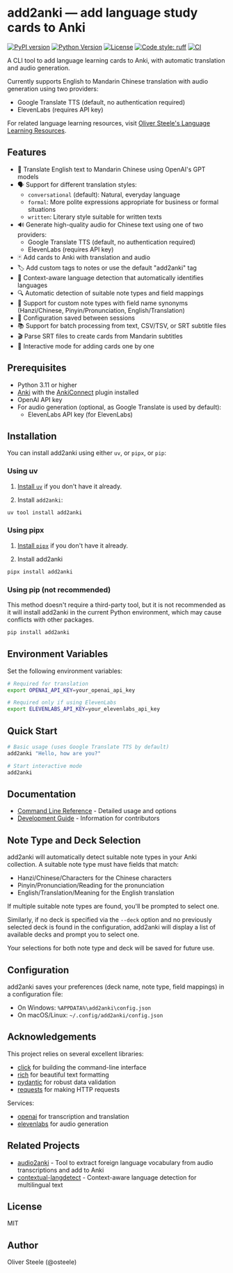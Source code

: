 # add2anki — add language study cards to Anki

[![PyPI version](https://img.shields.io/pypi/v/add2anki.svg)](https://pypi.org/project/add2anki/)
[![Python Version](https://img.shields.io/pypi/pyversions/add2anki.svg)](https://pypi.org/project/add2anki/)
[![License](https://img.shields.io/github/license/osteele/add2anki.svg)](https://github.com/osteele/add2anki/blob/main/LICENSE)
[![Code style: ruff](https://img.shields.io/badge/code%20style-ruff-000000.svg)](https://github.com/astral-sh/ruff)
[![CI](https://github.com/osteele/add2anki/actions/workflows/ci.yml/badge.svg)](https://github.com/osteele/add2anki/actions/workflows/ci.yml)

A CLI tool to add language learning cards to Anki, with automatic translation and audio generation.

Currently supports English to Mandarin Chinese translation with audio generation using two providers:
- Google Translate TTS (default, no authentication required)
- ElevenLabs (requires API key)

For related language learning resources, visit [Oliver Steele's Language
Learning Resources](https://osteele.com/topics/language-learning/).

## Features

- 🔄 Translate English text to Mandarin Chinese using OpenAI's GPT models
- 🗣️ Support for different translation styles:
  - `conversational` (default): Natural, everyday language
  - `formal`: More polite expressions appropriate for business or formal situations
  - `written`: Literary style suitable for written texts
- 🔊 Generate high-quality audio for Chinese text using one of two providers:
  - Google Translate TTS (default, no authentication required)
  - ElevenLabs (requires API key)
- 🃏 Add cards to Anki with translation and audio
- 🏷️ Add custom tags to notes or use the default "add2anki" tag
- 🧠 Context-aware language detection that automatically identifies languages
- 🔍 Automatic detection of suitable note types and field mappings
- 🔧 Support for custom note types with field name synonyms (Hanzi/Chinese, Pinyin/Pronunciation, English/Translation)
- 💾 Configuration saved between sessions
- 📚 Support for batch processing from text, CSV/TSV, or SRT subtitle files
- 🎬 Parse SRT files to create cards from Mandarin subtitles
- 🤔 Interactive mode for adding cards one by one

## Prerequisites

- Python 3.11 or higher
- [Anki](https://apps.ankiweb.net/) with the [AnkiConnect](https://ankiweb.net/shared/info/2055492159) plugin installed
- OpenAI API key
- For audio generation (optional, as Google Translate is used by default):
  - ElevenLabs API key (for ElevenLabs)

## Installation

You can install add2anki using either `uv`, or `pipx`, or `pip`:

### Using uv

1. [Install `uv`](https://docs.astral.sh/uv/getting-started/installation/) if you don't have it already.

2. Install `add2anki`:
  ```bash
  uv tool install add2anki
  ```

### Using pipx

1. [Install `pipx`](https://pipx.pypa.io/stable/installation/) if you don't have it already.

2. Install add2anki
  ```bash
  pipx install add2anki
  ```

### Using pip (not recommended)

This method doesn't require a third-party tool, but it is not recommended as it will install add2anki in the current Python environment, which may cause conflicts with other packages.

```bash
pip install add2anki
```

## Environment Variables

Set the following environment variables:

```bash
# Required for translation
export OPENAI_API_KEY=your_openai_api_key

# Required only if using ElevenLabs
export ELEVENLABS_API_KEY=your_elevenlabs_api_key
```

## Quick Start

```bash
# Basic usage (uses Google Translate TTS by default)
add2anki "Hello, how are you?"

# Start interactive mode
add2anki
```

## Documentation

- [Command Line Reference](docs/command-line.md) - Detailed usage and options
- [Development Guide](DEVELOPMENT.md) - Information for contributors

## Note Type and Deck Selection

add2anki will automatically detect suitable note types in your Anki collection. A suitable note type must have fields that match:

- Hanzi/Chinese/Characters for the Chinese characters
- Pinyin/Pronunciation/Reading for the pronunciation
- English/Translation/Meaning for the English translation

If multiple suitable note types are found, you'll be prompted to select one.

Similarly, if no deck is specified via the `--deck` option and no previously selected deck is found in the configuration, add2anki will display a list of available decks and prompt you to select one.

Your selections for both note type and deck will be saved for future use.

## Configuration

add2anki saves your preferences (deck name, note type, field mappings) in a configuration file:

- On Windows: `%APPDATA%\add2anki\config.json`
- On macOS/Linux: `~/.config/add2anki/config.json`

## Acknowledgements

This project relies on several excellent libraries:

- [click](https://github.com/pallets/click) for building the command-line interface
- [rich](https://github.com/Textualize/rich) for beautiful text formatting
- [pydantic](https://github.com/samuelcolvin/pydantic) for robust data validation
- [requests](https://github.com/psf/requests) for making HTTP requests

Services:

- [openai](https://github.com/openai/openai-python) for transcription and translation
- [elevenlabs](https://github.com/elevenlabs/elevenlabs-python) for audio generation

## Related Projects

- [audio2anki](https://github.com/osteele/audio2anki) - Tool to extract foreign language vocabulary from audio transcriptions and add to Anki
- [contextual-langdetect](https://github.com/osteele/contextual-langdetect) - Context-aware language detection for multilingual text

## License

MIT

## Author

Oliver Steele (@osteele)
